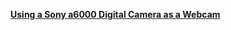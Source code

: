 [**Using a Sony a6000 Digital Camera as a Webcam**](https://soefficient.com/using-a-sony-a6000-digital-camera-as-a-webcam/)